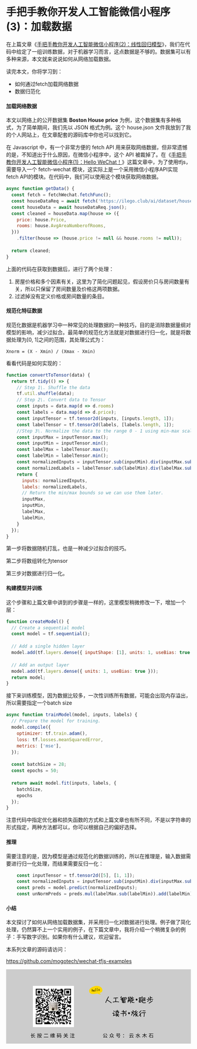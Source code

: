 # 手把手教你开发人工智能微信小程序(3)：加载数据

在上篇文章《[手把手教你开发人工智能微信小程序(2)：线性回归模型](https://mp.weixin.qq.com/s/4ECPgLplLSJRdDXD2ebZ5A)》，我们在代码中给定了一组训练数据，对于机器学习而言，这点数据是不够的。数据集可以有多种来源，本文就来说说如何从网络加载数据。

读完本文，你将学习到：

* 如何通过fetch加载网络数据
* 数据归范化

#### 加载网络数据

本文以网络上的公开数据集 **Boston House price** 为例，这个数据集有多种格式，为了简单期间，我们先以 JSON 格式为例。这个 house.json 文件我放到了我的个人网站上，在文章配套的源码库中你也可以找到它。

在 Javascript 中，有一个非常方便的 fetch API 用来获取网络数据，但非常遗憾的是，不知道出于什么原因，在微信小程序中，这个 API 被裁掉了。在《[手把手教你开发人工智能微信小程序(1)：Hello WeChat！](https://mp.weixin.qq.com/s/F3lYoBCKgSwCXYi3n_ElRA)》这篇文章中，为了使用tfjs，需要导入一个 fetch-wechat 模块，这实际上是一个采用微信小程序API实现 fetch API的模块。在代码中，我们可以使用这个模块获取网络数据。

```javascript
async function getData() {
  const fetch = fetchWechat.fetchFunc();
  const houseDataReq = await fetch('https://ilego.club/ai/dataset/house.json');
  const houseData = await houseDataReq.json();
  const cleaned = houseData.map(house => ({
    price: house.Price,
    rooms: house.AvgAreaNumberofRooms,
  }))
    .filter(house => (house.price != null && house.rooms != null));

  return cleaned;
}
```

上面的代码在获取到数据后，进行了两个处理：

1. 房屋价格和多个因素有关，这里为了简化问题起见，假设房价只与房间数量有关，所以只保留了房间数量及价格这两项数据。
2. 过滤掉没有定义价格或房间数量的条目。

#### 规范化特征数据

规范化数据是机器学习中一种常见的处理数据的一种技巧，目的是消除数据量纲对模型的影响，减少过拟合。最简单的规范化方法就是对数据进行归一化，就是将数据处理为[0, 1]之间的范围，其处理公式为：

```
Xnorm = (X - Xmin) / (Xmax - Xmin)
```

看看代码是如何实现的：

```javascript
function convertToTensor(data) {
  return tf.tidy(() => {
    // Step 1\. Shuffle the data    
    tf.util.shuffle(data);
    // Step 2\. Convert data to Tensor
    const inputs = data.map(d => d.rooms)
    const labels = data.map(d => d.price);
    const inputTensor = tf.tensor2d(inputs, [inputs.length, 1]);
    const labelTensor = tf.tensor2d(labels, [labels.length, 1]);
    //Step 3\. Normalize the data to the range 0 - 1 using min-max scaling
    const inputMax = inputTensor.max();
    const inputMin = inputTensor.min();
    const labelMax = labelTensor.max();
    const labelMin = labelTensor.min();
    const normalizedInputs = inputTensor.sub(inputMin).div(inputMax.sub(inputMin));
    const normalizedLabels = labelTensor.sub(labelMin).div(labelMax.sub(labelMin));
    return {
      inputs: normalizedInputs,
      labels: normalizedLabels,
      // Return the min/max bounds so we can use them later.
      inputMax,
      inputMin,
      labelMax,
      labelMin,
    }
  });
}
```

第一步将数据随机打乱，也是一种减少过拟合的技巧。

第二步将数组转化为tensor

第三步对数据进行归一化。

#### 构建模型并训练

这个步骤和上篇文章中讲到的步骤是一样的，这里模型稍微修改一下，增加一个层：

```javascript
function createModel() {
  // Create a sequential model
  const model = tf.sequential();

  // Add a single hidden layer
  model.add(tf.layers.dense({ inputShape: [1], units: 1, useBias: true }));

  // Add an output layer
  model.add(tf.layers.dense({ units: 1, useBias: true }));
  return model;
}
```

接下来训练模型，因为数据比较多，一次性训练所有数据，可能会出现内存溢出，所以需要指定一个batch size

```javascript
async function trainModel(model, inputs, labels) {
  // Prepare the model for training.  
  model.compile({
    optimizer: tf.train.adam(),
    loss: tf.losses.meanSquaredError,
    metrics: ['mse'],
  });

  const batchSize = 28;
  const epochs = 50;

  return await model.fit(inputs, labels, {
    batchSize,
    epochs
  });
}
```

注意代码中指定优化器和损失函数的方式和上篇文章也有所不同，不是以字符串的形式指定，两种方法都可以，你可以根据自己的偏好选择。

#### 推理

需要注意的是，因为模型是通过规范化的数据训练的，所以在推理是，输入数据需要进行归一化处理，而结果需要反归一化：

```javascript
    const inputTensor = tf.tensor2d([5], [1, 1]);
    const normalizedInputs = inputTensor.sub(inputMin).div(inputMax.sub(inputMin));
    const preds = model.predict(normalizedInputs);
    const unNormPreds = preds.mul(labelMax.sub(labelMin)).add(labelMin);
```

#### 小结

本文探讨了如何从网络加载数据集，并采用归一化对数据进行处理。例子做了简化处理，仍然算不上一个实用的例子，在下篇文章中，我将介绍一个稍微复杂的例子：手写数字识别。如果你有什么建议，欢迎留言。

本系列文章的源码请访问：

https://github.com/mogotech/wechat-tfjs-examples

![images](https://raw.githubusercontent.com/mogoweb/mywritings/master/book_wechat/common_images/%E5%BE%AE%E4%BF%A1%E5%85%AC%E4%BC%97%E5%8F%B7_%E5%85%B3%E6%B3%A8%E4%BA%8C%E7%BB%B4%E7%A0%81.png)


